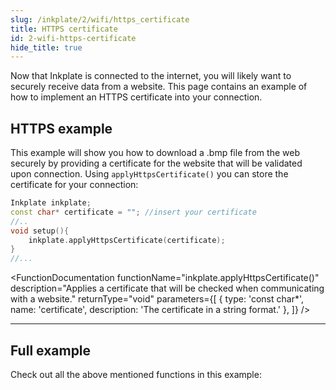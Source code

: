 ```yaml
---
slug: /inkplate/2/wifi/https_certificate
title: HTTPS certificate
id: 2-wifi-https-certificate
hide_title: true
---
```


<SectionTitle title="HTTPS Certificate" backgroundImage="/img/inkplate_2/hardware.png" />

Now that Inkplate is connected to the internet, you will likely want to securely receive data from a website. This page contains an example of how to implement an HTTPS certificate into your connection.

## HTTPS example
This example will show you how to download a .bmp file from the web securely by providing a certificate for the website that will be validated upon connection. Using `applyHttpsCertificate()` you can store the certificate for your connection:

```cpp
Inkplate inkplate;
const char* certificate = ""; //insert your certificate
//..
void setup(){
    inkplate.applyHttpsCertificate(certificate);
}
//...
```

<FunctionDocumentation
  functionName="inkplate.applyHttpsCertificate()"
  description="Applies a certificate that will be checked when communicating with a website."
  returnType="void"
  parameters={[
    { type: 'const char*', name: 'certificate', description: 'The certificate in a string format.' },
  ]}
/>

---

## Full example
Check out all the above mentioned functions in this example:

<QuickLink 
  title="Inkplate2_HTTPS_With_Certificate.ino" 
  description="This example will show you how you can download a .bmp file (picture) from the web securely by providing a certificate for the website that will be validated upon connection and display that image on e-paper display."
  url="https://github.com/SolderedElectronics/Inkplate-Arduino-library/blob/dev/examples/Inkplate2/Advanced/WEB_WiFi/Inkplate2_HTTPS_With_Certificate/Inkplate2_HTTPS_With_Certificate.ino" 
/>